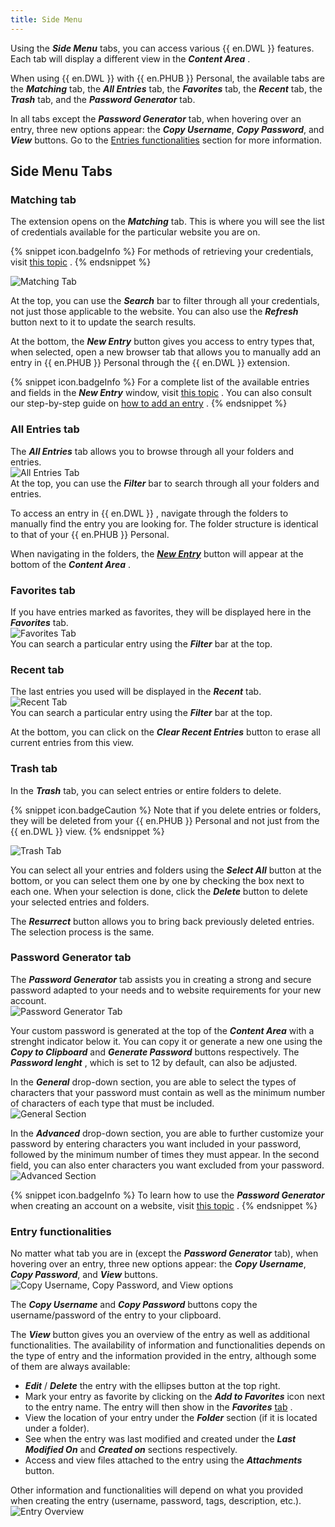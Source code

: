```yaml
---
title: Side Menu
---
```

Using the ***Side Menu*** tabs, you can access various {{ en.DWL }} features. Each tab will display a different view in the ***Content Area*** .  

When using {{ en.DWL }} with {{ en.PHUB }} Personal, the available tabs are the ***Matching*** tab, the ***All Entries*** tab, the ***Favorites*** tab, the ***Recent*** tab, the ***Trash*** tab, and the ***Password Generator*** tab.  

In all tabs except the ***Password Generator*** tab, when hovering over an entry, three new options appear: the ***Copy Username***, ***Copy Password***, and ***View*** buttons. Go to the [Entries functionalities](#entry-functionalities) section for more information.  

## Side Menu Tabs

### Matching tab 

The extension opens on the ***Matching*** tab. This is where you will see the list of credentials available for the particular website you are on.  

{% snippet icon.badgeInfo %} 
For methods of retrieving your credentials, visit [this topic](/hub/dwl/using-devolutions-web-login/using-dwl-with-hub-personal/retrieve-credentials-hub-personal/) . 
{% endsnippet %}
 
![Matching Tab](https://webdevolutions.azureedge.net/docs/en/hub/Hub2121.png) 

At the top, you can use the ***Search*** bar to filter through all your credentials, not just those applicable to the website. You can also use the ***Refresh*** button next to it to update the search results.  

At the bottom, the ***New Entry*** button gives you access to entry types that, when selected, open a new browser tab that allows you to manually add an entry in {{ en.PHUB }} Personal through the {{ en.DWL }} extension.  

{% snippet icon.badgeInfo %} 
For a complete list of the available entries and fields in the ***New Entry*** window, visit [this topic](/hub/dwl/devolutions-web-login-user-interface/dwl-user-interface-hub-personal/side-menu/new-entry/) . You can also consult our step-by-step guide on [how to add an entry](/hub/dwl/using-devolutions-web-login/using-dwl-with-hub-personal/add-entry-hub-personal-dwl/) . 
{% endsnippet %}
 
### All Entries tab 

The ***All Entries*** tab allows you to browse through all your folders and entries.  
![All Entries Tab](https://webdevolutions.azureedge.net/docs/en/hub/Hub2122.png)  
At the top, you can use the ***Filter*** bar to search through all your folders and entries.  

To access an entry in {{ en.DWL }} , navigate through the folders to manually find the entry you are looking for. The folder structure is identical to that of your {{ en.PHUB }} Personal.  

When navigating in the folders, the [***New Entry***](/hub/dwl/devolutions-web-login-user-interface/dwl-user-interface-hub-personal/side-menu/new-entry/) button will appear at the bottom of the ***Content Area*** .  

### Favorites tab 

If you have entries marked as favorites, they will be displayed here in the ***Favorites*** tab.  
![Favorites Tab](https://webdevolutions.azureedge.net/docs/en/hub/Hub2123.png)  
You can search a particular entry using the ***Filter*** bar at the top. 

### Recent tab 

The last entries you used will be displayed in the ***Recent*** tab.  
![Recent Tab](https://webdevolutions.azureedge.net/docs/en/hub/Hub2124.png)  
You can search a particular entry using the ***Filter*** bar at the top.  

At the bottom, you can click on the ***Clear Recent Entries*** button to erase all current entries from this view.  

### Trash tab 

In the ***Trash*** tab, you can select entries or entire folders to delete.  

{% snippet icon.badgeCaution %} 
Note that if you delete entries or folders, they will be deleted from your {{ en.PHUB }} Personal and not just from the {{ en.DWL }} view. 
{% endsnippet %}
 
![Trash Tab](https://webdevolutions.azureedge.net/docs/en/hub/Hub2125.png)  

You can select all your entries and folders using the ***Select All*** button at the bottom, or you can select them one by one by checking the box next to each one. When your selection is done, click the ***Delete*** button to delete your selected entries and folders.  

The ***Resurrect*** button allows you to bring back previously deleted entries. The selection process is the same.  

### Password Generator tab 

The ***Password Generator*** tab assists you in creating a strong and secure password adapted to your needs and to website requirements for your new account.  
![Password Generator Tab](https://webdevolutions.azureedge.net/docs/en/hub/Hub2126.png)  

Your custom password is generated at the top of the ***Content Area*** with a strenght indicator below it. You can copy it or generate a new one using the ***Copy to Clipboard*** and ***Generate Password*** buttons respectively. The ***Password lenght*** , which is set to 12 by default, can also be adjusted.  

In the ***General*** drop-down section, you are able to select the types of characters that your password must contain as well as the minimum number of characters of each type that must be included.  
![General Section](https://webdevolutions.azureedge.net/docs/en/hub/Hub2114.png)  

In the ***Advanced*** drop-down section, you are able to further customize your password by entering characters you want included in your password, followed by the minimum number of times they must appear. In the second field, you can also enter characters you want excluded from your password.  
![Advanced Section](https://webdevolutions.azureedge.net/docs/en/hub/Hub2115.png)  

{% snippet icon.badgeInfo %} 
To learn how to use the ***Password Generator*** when creating an account on a website, visit [this topic](/hub/dwl/using-devolutions-web-login/using-dwl-with-hub-personal/create-account-website-hub-personal/) . 
{% endsnippet %}
 
### Entry functionalities 

No matter what tab you are in (except the ***Password Generator*** tab), when hovering over an entry, three new options appear: the ***Copy Username***, ***Copy Password***, and ***View*** buttons.  
![Copy Username, Copy Password, and View options](https://webdevolutions.azureedge.net/docs/en/hub/Hub2128.png) 

The ***Copy Username*** and ***Copy Password*** buttons copy the username/password of the entry to your clipboard.  

The ***View*** button gives you an overview of the entry as well as additional functionalities. The availability of information and functionalities depends on the type of entry and the information provided in the entry, although some of them are always available:  

* ***Edit*** / ***Delete*** the entry with the ellipses button at the top right. 
* Mark your entry as favorite by clicking on the ***Add to Favorites*** icon next to the entry name. The entry will then show in the ***Favorites*** [tab](#favorites-tab) . 
* View the location of your entry under the ***Folder*** section (if it is located under a folder). 
* See when the entry was last modified and created under the ***Last Modified On*** and ***Created on*** sections respectively. 
* Access and view files attached to the entry using the ***Attachments*** button.  

Other information and functionalities will depend on what you provided when creating the entry (username, password, tags, description, etc.). 
![Entry Overview](https://webdevolutions.azureedge.net/docs/en/hub/Hub2129.png) 


